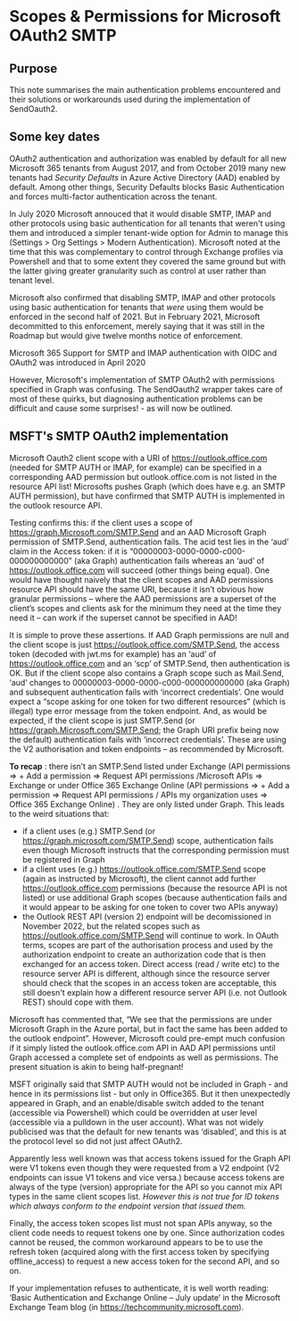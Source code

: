 # Scopes & Permissions for Microsoft OAuth2 SMTP #

## Purpose ##
This note summarises the main authentication problems encountered and their solutions or workarounds used during the implementation of SendOauth2.   


## Some key dates ##
OAuth2 authentication and authorization was enabled by default for all new Microsoft 365 tenants from August 2017, and from October 2019 many new tenants had *Security Defaults*  in Azure Active Directory (AAD) enabled by default. Among other things, Security Defaults blocks Basic Authentication and forces multi-factor authentication across the tenant. 

In July 2020 Microsoft annouced that it would disable SMTP, IMAP and other protocols using basic authentication for all tenants that weren't using them and introduced a simpler tenant-wide option for Admin to manage this (Settings > Org Settings > Modern Authentication). Microsoft noted at the time that this was complementary to control through Exchange profiles via Powershell and that to some extent they covered the same ground but with the latter giving greater granularity such as control at user rather than tenant level.

Microsoft also confirmed that disabling SMTP, IMAP and other protocols using basic authentication for tenants that *were*  using them would be enforced in the second half of  2021. But in February 2021, Microsoft decommitted to this enforcement, merely saying that it was still in the Roadmap but would give twelve months notice of enforcement. 


Microsoft 365 Support for SMTP and IMAP authentication with OIDC and OAuth2 was introduced in April 2020 

However, Microsoft's implementation of SMTP OAuth2 with permissions specified in Graph was confusing. The SendOauth2 wrapper takes care of most of these quirks, but diagnosing authentication problems can be difficult and cause some surprises! - as will now be outlined.      


## MSFT's SMTP OAuth2  implementation ## 
Microsoft Oauth2 client scope with a URI of https://outlook.office.com (needed for SMTP AUTH or IMAP, for example) can be specified in a corresponding AAD permission but outlook.office.com is not listed in the resource API list!
Microsofts pushes Graph (which does have e.g. an SMTP AUTH permission), but have confirmed that SMTP AUTH is implemented in the outlook resource API. 

Testing confirms this: if the client uses a scope of  https://graph.Microsoft.com/SMTP.Send and an AAD Microsoft Graph permission of SMTP.Send, authentication fails. The acid test lies in the ‘aud’ claim in the Access token: if it is “00000003-0000-0000-c000-000000000000” (aka Graph) authentication fails whereas an ‘aud’ of https://outlook.office.com will succeed (other things being equal).
One would have thought naively that the client scopes and AAD permissions resource API should have the same URI, because it isn’t obvious how granular permissions – where the AAD permissions are a superset of the client’s scopes and clients ask for the minimum they need at the time they need it – can work if the superset cannot be specified in AAD!

It is simple to prove these assertions. If AAD Graph permissions are null and the client scope is just https://outlook.office.com/SMTP.Send, the access token (decoded with jwt.ms for example) has an ‘aud’ of https://outlook.office.com and an ‘scp’ of SMTP.Send, then authentication is OK.
But if the client scope also contains a Graph scope such as Mail.Send, ‘aud’ changes to 00000003-0000-0000-c000-000000000000 (aka Graph) and subsequent authentication fails with ‘incorrect credentials’. One would expect a “scope asking for one token for two different resources” (which is illegal) type error message from the token endpoint.  And, as would be expected, if the client scope is just SMTP.Send (or https://graph.Microsoft.com/SMTP.Send; the Graph URI prefix being now the default) authentication fails with ‘incorrect credentials’.
These are using the V2 authorisation and token endpoints – as recommended by Microsoft.

**To recap** : there isn’t an SMTP.Send listed under Exchange (API permissions => + Add a permission => Request API permissions /Microsoft APIs => Exchange or under Office 365 Exchange Online (API permissions => + Add a permission => Request API permissions / APIs my organization uses => Office 365 Exchange Online) . They are only listed under Graph. This leads to the weird situations that:
- if a client uses (e.g.) SMTP.Send (or https://graph.microsoft.com/SMTP.Send) scope, authentication fails even though Microsoft instructs that the corresponding permission must be registered in Graph
- if a client uses (e.g.) https://outlook.office.com/SMTP.Send scope (again as instructed by Microsoft), the client cannot add further https://outlook.office.com permissions (because the resource API is not listed) or use additional Graph scopes (because authentication fails and it would appear to be asking for one token to cover two APIs anyway)
- the Outlook REST API (version 2) endpoint will be decomissioned in November 2022, but the related scopes such as https://outlook.office.com/SMTP.Send will continue to work. In OAuth terms, scopes are part of the authorisation process and used by the authorization endpoint to create an authorization code that is then exchanged for an access token. Direct access (read / write etc) to the resource server API is different, although since the resource server should check that the scopes in an access token are acceptable, this still doesn't explain how a different resource server API (i.e. not Outlook REST) should cope with them.
   
Microsoft has commented that, “We see that the permissions are under Microsoft Graph in the Azure portal, but in fact the same has been added to the outlook endpoint”. However,  Microsoft could pre-empt much confusion if it simply listed the outlook.office.com API in AAD API permissions until Graph accessed a complete set of endpoints as well as permissions. The present situation is akin to being half-pregnant!


MSFT originally said that SMTP AUTH would not be included in Graph - and hence in its permissions list - but only in Office365. But it then unexpectedly  appeared in Graph, and an enable/disable switch added to the tenant (accessible via Powershell) which could be overridden at user level (accessible via a pulldown in the user account). What was not widely publicised was that the default for new tenants was ‘disabled’, and this is at the protocol level so did not just affect OAuth2.  
 
Apparently less well known was that access tokens issued for the Graph API were V1 tokens even though they were requested from a V2 endpoint (V2 endpoints can issue V1 tokens and vice versa.) because access tokens are always of the type (version) appropriate for the API so you cannot mix API types in the same client scopes list. 
*However this is not true for ID tokens which always conform to the endpoint version that issued them.*
 
Finally, the access token scopes list must not span APIs anyway, so the client code needs to request tokens one by one. Since authorization codes cannot be reused, the common workaround appears to be to use the refresh token (acquired along with the first access token by specifying offline_access) to request a new access token for the second API, and so on.





If your implementation refuses to authenticate, it is well worth reading: ‘Basic Authentication and Exchange Online – July update’ in the Microsoft Exchange Team blog (in https://techcommunity.microsoft.com). 
